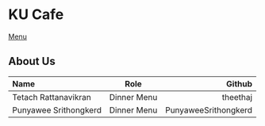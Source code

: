 # KU Cafe
 [Menu](menu.md)

## About Us

| Name  | Role | Github  |
|:------|------|--------:|
|Tetach Rattanavikran|Dinner Menu|theethaj|
|Punyawee Srithongkerd|Dinner Menu|PunyaweeSrithongkerd|